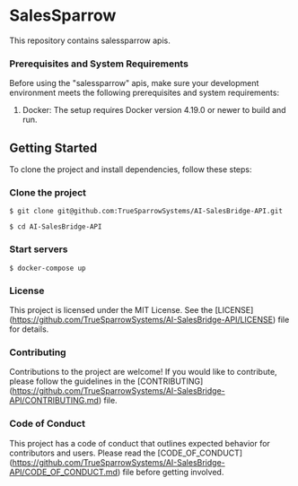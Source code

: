 # SalesSparrow

This repository contains salessparrow apis.

### Prerequisites and System Requirements

Before using the "salessparrow" apis, make sure your development environment meets the following prerequisites and system requirements:

1. Docker: The setup requires Docker version 4.19.0 or newer to build and run.

## Getting Started

To clone the project and install dependencies, follow these steps:

### Clone the project

```
$ git clone git@github.com:TrueSparrowSystems/AI-SalesBridge-API.git

$ cd AI-SalesBridge-API
```

### Start servers

```
$ docker-compose up
```
### License

This project is licensed under the MIT License. See the [LICENSE] (https://github.com/TrueSparrowSystems/AI-SalesBridge-API/LICENSE) file for details.

### Contributing

Contributions to the project are welcome! If you would like to contribute, please follow the guidelines in the [CONTRIBUTING] (https://github.com/TrueSparrowSystems/AI-SalesBridge-API/CONTRIBUTING.md) file.

### Code of Conduct

This project has a code of conduct that outlines expected behavior for contributors and users. Please read the [CODE_OF_CONDUCT] (https://github.com/TrueSparrowSystems/AI-SalesBridge-API/CODE_OF_CONDUCT.md) file before getting involved.